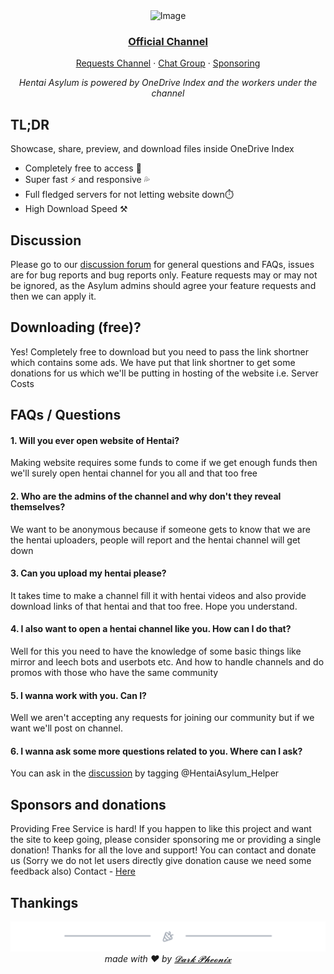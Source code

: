 <div align="center">
  <img src="https://raw.githubusercontent.com/bottesterheroku/secretindexingreadme/main/image_2022-06-23_20-00-56.png" alt="Image" />
  <h3><a href="https://t.me/HentaiAsylum">Official Channel</a></h3>
  <p><a href="https://t.me/HentaiAsylum_Requests">Requests Channel</a> · <a href="https://t.me/HentaiAsylum_Group">Chat Group</a> · <a href="https://t.me/HentaiAsylum_Helper">Sponsoring</a></p>
  <p><em>Hentai Asylum is powered by OneDrive Index and the workers under the channel</em></p>
</div>



## TL;DR

Showcase, share, preview, and download files inside OneDrive Index

- Completely free to access 💸
- Super fast ⚡ and responsive 💦
- Full fledged servers for not letting website down⏱️
- High Download Speed ⚒️



## Discussion

Please go to our [discussion forum](https://t.me/HentaiAsylum_Group) for general questions and FAQs, issues are for bug reports and bug reports only. Feature requests may or may not be ignored, as the Asylum admins should agree your feature requests and then we can apply it.



## Downloading (free)?
Yes! Completely free to download but you need to pass the link shortner which contains some ads. We have put that link shortner to get some donations for us which we'll be putting in hosting of the website i.e. Server Costs



## FAQs / Questions 

#### 1. Will you ever open website of Hentai?
Making website requires some funds to come if we get enough funds then we'll surely open hentai channel for you all and that too free

#### 2. Who are the admins of the channel and why don't they reveal themselves?
We want to be anonymous because if someone gets to know that we are the hentai uploaders, people will report and the hentai channel will get down

#### 3. Can you upload my hentai please?
It takes time to make a channel fill it with hentai videos and also provide download links of that hentai and that too free. Hope you understand.

#### 4. I also want to open a hentai channel like you. How can I do that?
Well for this you need to have the knowledge of some basic things like mirror and leech bots and userbots etc. And how to handle channels and do promos with those who have the same community

#### 5. I wanna work with you. Can I?
Well we aren't accepting any requests for joining our community but if we want we'll post on channel.

#### 6. I wanna ask some more questions related to you. Where can I ask?
You can ask in the [discussion](https://t.me/HentaiAsylum_Group) by tagging @HentaiAsylum_Helper


## Sponsors and donations
Providing Free Service is hard! If you happen to like this project and want the site to keep going, please consider sponsoring me or providing a single donation! Thanks for all the love and support!
 You can contact and donate us (Sorry we do not let users directly give donation cause we need some feedback also) Contact - [Here](https://t.me/HentaiAsylum_Helper)

## Thankings

<div align="center">
  <img src="https://raw.githubusercontent.com/bottesterheroku/onedrive-imgs/main/footer.png" />
  <em>made with ❤️ by <a href="https://t.me/DarkPhew">𝓓𝓪𝓻𝓴 𝓟𝓱𝓮𝓸𝓷𝓲𝔁</a></em>
</div>
